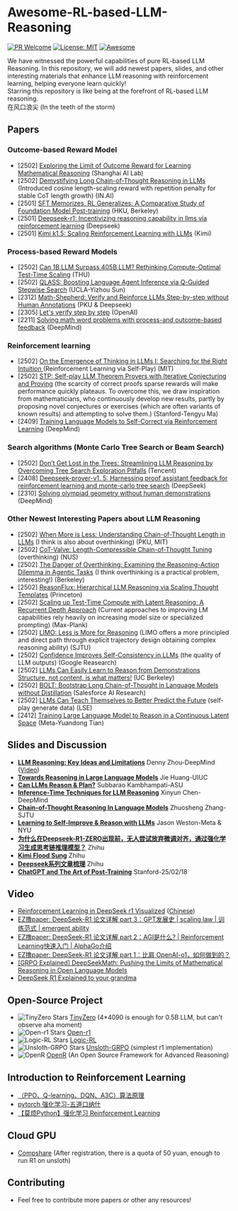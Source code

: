 # Awesome-RL-based-LLM-Reasoning
[![PR Welcome](https://img.shields.io/badge/PRs-welcome-brightgreen)](https://github.com/bruno686/Awesome-RL-based-LLM-Reasoning/pulls)
[![License: MIT](https://img.shields.io/badge/License-MIT-yellow.svg)](LICENSE)
[![Awesome](https://awesome.re/badge.svg)](https://awesome.re)

We have witnessed the powerful capabilities of pure RL-based LLM Reasoning. In this repository, we will add  newest papers, slides, and other interesting materials that enhance LLM reasoning with reinforcement learning, helping everyone learn quickly! \
Starring this repository is like being at the forefront of RL-based LLM reasoning. \
在风口浪尖 (In the teeth of the storm) 


## Papers

### Outcome-based Reward Model
* [2502] [Exploring the Limit of Outcome Reward for Learning Mathematical Reasoning](https://www.alphaxiv.org/abs/2502.06781) (Shanghai AI Lab)
* [2502] [Demystifying Long Chain-of-Thought Reasoning in LLMs](https://www.alphaxiv.org/abs/2502.03373) (Introduced cosine length-scaling reward with repetition penalty for stable CoT length growth) (IN.AI)
* [2501] [SFT Memorizes, RL Generalizes: A Comparative Study of Foundation Model Post-training](https://www.alphaxiv.org/abs/2501.17161v1) (HKU, Berkeley)
* [2501] [Deepseek-r1: Incentivizing reasoning capability in llms via reinforcement learning](https://arxiv.org/pdf/2501.12948?) (Deepseek)
* [2501] [Kimi k1.5: Scaling Reinforcement Learning with LLMs](https://arxiv.org/pdf/2501.12599?) (Kimi)

### Process-based Reward Models
* [2502] [Can 1B LLM Surpass 405B LLM? Rethinking Compute-Optimal Test-Time Scaling](https://www.alphaxiv.org/abs/2502.06703) (THU)
* [2502] [QLASS: Boosting Language Agent Inference via Q-Guided Stepwise Search](https://arxiv.org/pdf/2502.02584) (UCLA-Yizhou Sun)
* [2312] [Math-Shepherd: Verify and Reinforce LLMs Step-by-step without Human Annotations](https://arxiv.org/abs/2312.08935) (PKU & Deepseek)
* [2305] [Let's verify step by step](https://arxiv.org/pdf/2305.20050) (OpenAI)
* [2211] [Solving math word problems with process-and outcome-based feedback](https://arxiv.org/pdf/2211.14275) (DeepMind)

### Reinforcement learning

* [2502] [On the Emergence of Thinking in LLMs I: Searching for the Right Intuition ](https://www.alphaxiv.org/abs/2502.06773) (Reinforcement Learning via Self-Play) (MIT)
* [2502] [STP: Self-play LLM Theorem Provers with Iterative Conjecturing and Proving](https://arxiv.org/pdf/2502.00212) (the scarcity of correct proofs sparse rewards will make performance quickly plateaus. To overcome this, we draw inspiration from mathematicians, who continuously develop new results, partly by proposing novel conjectures or exercises (which are often variants of known
results) and attempting to solve them.) (Stanford-Tengyu Ma)
* [2409] [Training Language Models to Self-Correct via Reinforcement Learning](https://arxiv.org/abs/2409.12917) (DeepMind)


### Search algorithms (Monte Carlo Tree Search or Beam Search)
* [2502] [Don’t Get Lost in the Trees: Streamlining LLM Reasoning by Overcoming Tree Search Exploration Pitfalls](https://arxiv.org/pdf/2502.11183v1) (Tencent)
* [2408] [Deepseek-prover-v1. 5: Harnessing proof assistant feedback for reinforcement learning and monte-carlo tree search](https://arxiv.org/abs/2408.08152) (DeepSeek)
* [2310] [Solving olympiad geometry without human demonstrations](https://www.nature.com/articles/s41586-023-06747-5.pdf) (DeepMind)


### Other Newest Interesting Papers about LLM Reasoning
* [2502] [When More is Less: Understanding Chain-of-Thought Length in LLMs](https://www.alphaxiv.org/abs/2502.07266) (I think is also about overthinking) (PKU, MIT)
* [2502] [CoT-Valve: Length-Compressible Chain-of-Thought Tuning](https://www.alphaxiv.org/abs/2502.09601) (overthinking) (NUS)
* [2502] [The Danger of Overthinking: Examining the Reasoning-Action Dilemma in
Agentic Tasks](https://www.alphaxiv.org/abs/2502.08235) (I think overthinking is a practical problem, interesting!) (Berkeley)
* [2502] [ReasonFlux: Hierarchical LLM Reasoning via Scaling Thought Templates](https://www.alphaxiv.org/abs/2502.06772) (Princeton)
* [2502] [Scaling up Test-Time Compute with Latent Reasoning: A Recurrent Depth Approach](https://www.alphaxiv.org/abs/2502.05171) (Current approaches to improving LM capabilities rely heavily on increasing model size or specialized prompting) (Max-Plank)
* [2502] [LIMO: Less is More for Reasoning](https://arxiv.org/pdf/2502.03387?) (LIMO offers a more principled and direct path through explicit trajectory design obtaining complex reasoning ability) (SJTU)
* [2502] [Confidence Improves Self-Consistency in LLMs](https://arxiv.org/pdf/2502.06233) (the quality of LLM outputs) (Google Reasearch)
* [2502] [LLMs Can Easily Learn to Reason from Demonstrations Structure, not content, is what matters!](https://arxiv.org/pdf/2502.07374) (UC Berkeley)
* [2502] [BOLT: Bootstrap Long Chain-of-Thought in Language Models without
Distillation](https://arxiv.org/pdf/2502.03860) (Salesforce AI Research)
* [2502] [LLMs Can Teach Themselves to Better Predict the Future](https://arxiv.org/pdf/2502.05253) (self-play generate data) (LSE) 
* [2412] [Training Large Language Model to Reason in a Continuous Latent Space](https://arxiv.org/pdf/2412.06769?) (Meta-Yuandong Tian)


<!-- * []()
* [] []() ()
* []()
* []()  -->

### 

## Slides and Discussion
* **[LLM Reasoning: Key Ideas and Limitations](https://llm-class.github.io/slides/Denny_Zhou.pdf)** Denny Zhou-DeepMind ([Video](https://www.google.com/search?q=llm+reasoning+key+ideas+and+limitations&oq=LLM+Reasoning+key+ideas&gs_lcrp=EgZjaHJvbWUqBwgAEAAYgAQyBwgAEAAYgAQyBggBEEUYOTINCAIQABiGAxiABBiKBTINCAMQABiGAxiABBiKBTINCAQQABiGAxiABBiKBTINCAUQABiGAxiABBiKBdIBCDQ5NjRqMGoxqAIAsAIA&sourceid=chrome&ie=UTF-8#fpstate=ive&vld=cid:22a2556e,vid:-SZAciVbswk,st:0))
* **[Towards Reasoning in Large Language Models](https://jeffhj.github.io/files/acl2023-slides-llm-reasoning.pdf)** Jie Huang-UIUC
* **[Can LLMs Reason & Plan?](https://icml.cc/media/icml-2024/Slides/33965.pdf)** Subbarao Kambhampati-ASU
* **[Inference-Time Techniques for LLM Reasoning](https://rdi.berkeley.edu/adv-llm-agents/slides/inference_time_techniques_lecture_sp25.pdf)** Xinyun Chen-DeepMind
* **[Chain-of-Thought Reasoning In Language Models](https://bcmi.sjtu.edu.cn/~zhangzs/slides/CoT-zhuosheng.pdf)** Zhuosheng Zhang-SJTU
* **[Learning to Self-Improve & Reason with LLMs](https://rdi.berkeley.edu/adv-llm-agents/slides/Jason-Weston-Reasoning-Alignment-Berkeley-Talk.pdf)** Jason Weston-Meta & NYU
* **[为什么在Deepseek-R1-ZERO出现前，无人尝试放弃微调对齐，通过强化学习生成思考链推理模型？](https://www.zhihu.com/question/10696846752)** Zhihu
* **[Kimi Flood Sung](https://www.zhihu.com/question/10114790245/answer/84028353434)** Zhihu
* **[Deepseek系列文章梳理](https://www.zhihu.com/question/10714706736/answer/102795684744)** Zhihu
* **[ChatGPT and The Art of Post-Training](https://docs.google.com/presentation/d/11KWCKUORnPpVMSY6vXgBeFSWo7fJcuGQ9yuR6vC1pzE/edit#slide=id.g329eafab7b6_0_3)** Stanford-25/02/18


## Video
* [Reinforcement Learning in DeepSeek r1 Visualized](https://www.youtube.com/watch?v=H20Hd6Xb7Qo) ([Chinese](https://www.bilibili.com/video/BV1dWKHetELd/?spm_id_from=333.1007.tianma.1-2-2.click&vd_source=228d782c60d8b392d7077abd8d7a1fee))
* [EZ撸paper: DeepSeek-R1 论文详解 part 3：GPT发展史 | scaling law | 训练范式 | emergent ability](https://www.youtube.com/watch?v=6fPvbIFF_wY&t=1s)
* [EZ撸paper: DeepSeek-R1 论文详解 part 2：AGI是什么? | Reinforcement Learning快速入门 | AlphaGo介绍](https://www.youtube.com/watch?v=_dLlfAPuilM)
* [EZ撸paper: DeepSeek-R1 论文详解 part 1：比肩 OpenAI-o1，如何做到的？](https://www.youtube.com/watch?v=tRuN8xYdETs&t=283s)
* [[GRPO Explained] DeepSeekMath: Pushing the Limits of Mathematical Reasoning in Open Language Models](https://www.youtube.com/watch?v=bAWV_yrqx4w)
* [DeepSeek R1 Explained to your grandma](https://www.youtube.com/watch?v=kv8frWeKoeo&t=226s)


## Open-Source Project
* ![TinyZero Stars](https://img.shields.io/github/stars/Jiayi-Pan/TinyZero) [TinyZero](https://github.com/Jiayi-Pan/TinyZero) (4*4090 is enough for 0.5B LLM, but can't observe aha moment)
* ![Open-r1 Stars](https://img.shields.io/github/stars/huggingface/open-r1) [Open-r1](https://github.com/huggingface/open-r1)
* ![Logic-RL Stars](https://img.shields.io/github/stars/Unakar/Logic-RL) [Logic-RL](https://github.com/Unakar/Logic-RL)
* ![Unsloth-GRPO Stars](https://img.shields.io/github/stars/unslothai/unsloth) [Unsloth-GRPO](https://colab.research.google.com/drive/11t4njE3c4Lxl-07OD8lJSMKkfyJml3Tn?usp=sharing) (simplest r1 implementation)
* ![OpenR](https://img.shields.io/github/stars/openreasoner/openr) [OpenR](https://github.com/openreasoner/openr) (An Open Source Framework for Advanced Reasoning)



## Introduction to Reinforcement Learning
* [（PPO、Q-learning、DQN、A3C）算法原理](https://www.bilibili.com/video/BV1Za4y1d7YJ?spm_id_from=333.788.player.switch&vd_source=228d782c60d8b392d7077abd8d7a1fee&p=3)
* [pytorch 强化学习-五道口纳什](https://www.bilibili.com/video/BV1tP411M7dT?spm_id_from=333.788.videopod.sections&vd_source=228d782c60d8b392d7077abd8d7a1fee)
* [【莫烦Python】强化学习 Reinforcement Learning](https://www.bilibili.com/video/BV13W411Y75P/?spm_id_from=333.788.top_right_bar_window_custom_collection.content.click&vd_source=228d782c60d8b392d7077abd8d7a1fee)


## Cloud GPU
* [Compshare](https://passport.compshare.cn/register?referral_code=Cb96G1f6v4pCdYvO9jqDYd) (After registration, there is a quota of 50 yuan, enough to run R1 on unsloth)


## Contributing

* Feel free to contribute more papers or other any resources!
